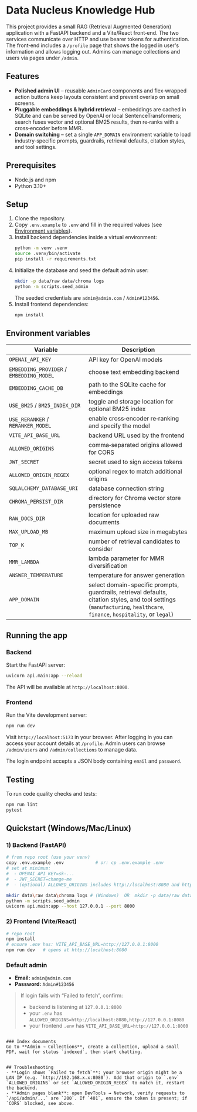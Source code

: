 # Data Nucleus Knowledge Hub

This project provides a small RAG (Retrieval Augmented Generation) application with a FastAPI backend and a Vite/React front‑end. The two services communicate over HTTP and use bearer tokens for authentication. The front‑end includes a `/profile` page that shows the logged in user's information and allows logging out. Admins can manage collections and users via pages under `/admin`.

## Features
- **Polished admin UI** – reusable `AdminCard` components and flex‑wrapped action buttons keep layouts consistent and prevent overlap on small screens.
- **Pluggable embeddings & hybrid retrieval** – embeddings are cached in SQLite and can be served by OpenAI or local SentenceTransformers; search fuses vector and optional BM25 results, then re‑ranks with a cross‑encoder before MMR.
- **Domain switching** – set a single `APP_DOMAIN` environment variable to load industry‑specific prompts, guardrails, retrieval defaults, citation styles, and tool settings.

## Prerequisites

- Node.js and npm
- Python 3.10+

## Setup

1. Clone the repository.
2. Copy `.env.example` to `.env` and fill in the required values (see [Environment variables](#environment-variables)).
3. Install backend dependencies inside a virtual environment:
   ```sh
   python -m venv .venv
   source .venv/bin/activate
   pip install -r requirements.txt
   ```
4. Initialize the database and seed the default admin user:
   ```sh
   mkdir -p data/raw data/chroma logs
   python -m scripts.seed_admin
   ```
   The seeded credentials are `admin@admin.com` / `Admin#123456`.
5. Install frontend dependencies:
   ```sh
   npm install
   ```

## Environment variables

| Variable | Description |
| --- | --- |
| `OPENAI_API_KEY` | API key for OpenAI models |
| `EMBEDDING_PROVIDER` / `EMBEDDING_MODEL` | choose text embedding backend |
| `EMBEDDING_CACHE_DB` | path to the SQLite cache for embeddings |
| `USE_BM25` / `BM25_INDEX_DIR` | toggle and storage location for optional BM25 index |
| `USE_RERANKER` / `RERANKER_MODEL` | enable cross‑encoder re‑ranking and specify the model |
| `VITE_API_BASE_URL` | backend URL used by the frontend |
| `ALLOWED_ORIGINS` | comma‑separated origins allowed for CORS |
| `JWT_SECRET` | secret used to sign access tokens |
| `ALLOWED_ORIGIN_REGEX` | optional regex to match additional origins |
| `SQLALCHEMY_DATABASE_URI` | database connection string |
| `CHROMA_PERSIST_DIR` | directory for Chroma vector store persistence |
| `RAW_DOCS_DIR` | location for uploaded raw documents |
| `MAX_UPLOAD_MB` | maximum upload size in megabytes |
| `TOP_K` | number of retrieval candidates to consider |
| `MMR_LAMBDA` | lambda parameter for MMR diversification |
| `ANSWER_TEMPERATURE` | temperature for answer generation |
| `APP_DOMAIN` | select domain-specific prompts, guardrails, retrieval defaults, citation styles, and tool settings (`manufacturing`, `healthcare`, `finance`, `hospitality`, or `legal`) |

## Running the app

### Backend

Start the FastAPI server:
```sh
uvicorn api.main:app --reload
```
The API will be available at `http://localhost:8000`.

### Frontend

Run the Vite development server:
```sh
npm run dev
```
Visit `http://localhost:5173` in your browser. After logging in you can access your account details at `/profile`. Admin users can browse `/admin/users` and `/admin/collections` to manage data.

The login endpoint accepts a JSON body containing `email` and `password`.

## Testing

To run code quality checks and tests:
```sh
npm run lint
pytest
```


## Quickstart (Windows/Mac/Linux)

### 1) Backend (FastAPI)
```bash
# from repo root (use your venv)
copy .env.example .env            # or: cp .env.example .env
# set at minimum:
#  - OPENAI_API_KEY=sk-...
#  - JWT_SECRET=change-me
#  - (optional) ALLOWED_ORIGINS includes http://localhost:8080 and http://127.0.0.1:8080

mkdir data\raw data\chroma logs # (Windows)  OR  mkdir -p data/raw data/chroma logs
python -m scripts.seed_admin
uvicorn api.main:app --host 127.0.0.1 --port 8000
```

### 2) Frontend (Vite/React)
```bash
# repo root
npm install
# ensure .env has: VITE_API_BASE_URL=http://127.0.0.1:8000
npm run dev   # opens at http://localhost:8080
```

### Default admin
- **Email:** `admin@admin.com`
- **Password:** `Admin#123456`

> If login fails with “Failed to fetch”, confirm:
> - backend is listening at `127.0.0.1:8000`
> - your `.env` has `ALLOWED_ORIGINS=http://localhost:8080,http://127.0.0.1:8080`
> - your frontend `.env` has `VITE_API_BASE_URL=http://127.0.0.1:8000`
```

### Index documents
Go to **Admin → Collections**, create a collection, upload a small PDF, wait for status `indexed`, then start chatting.


## Troubleshooting
- **Login shows `Failed to fetch`**: your browser origin might be a LAN IP (e.g. `http://192.168.x.x:8080`). Add that origin to `.env` `ALLOWED_ORIGINS` or set `ALLOWED_ORIGIN_REGEX` to match it, restart the backend.
- **Admin pages blank**: open DevTools → Network, verify requests to `/api/admin/...` are `200`. If `401`, ensure the token is present; if `CORS` blocked, see above.
